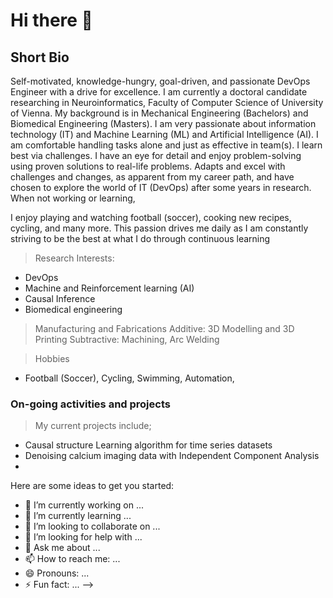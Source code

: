 # Hi there 👋
## Short Bio
Self-motivated, knowledge-hungry, goal-driven, and passionate DevOps Engineer with a drive for excellence. 
I am currently a doctoral candidate researching in Neuroinformatics, Faculty of Computer Science of University of Vienna. My background is in Mechanical Engineering (Bachelors) and Biomedical Engineering (Masters). I am very passionate about information technology (IT) and Machine Learning (ML) and Artificial Intelligence (AI).
I am comfortable handling tasks alone and just as effective in team(s). I learn best via challenges. I have an eye for detail and enjoy problem-solving using proven solutions to real-life problems. Adapts and excel with challenges and changes, as apparent from my career path, and have chosen to explore the world of IT (DevOps) after some years in research. When not working or learning, 

I enjoy playing and watching football (soccer), cooking new recipes, cycling, and many more. This passion drives me daily as I am constantly striving to be the best at what I do through continuous learning

> Research Interests: 
- DevOps 
- Machine and Reinforcement learning (AI)
- Causal Inference
- Biomedical engineering

> Manufacturing and Fabrications 
    Additive: 3D Modelling and 3D Printing 
    Subtractive: Machining, Arc Welding

> Hobbies
- Football (Soccer), Cycling, Swimming, Automation,

### On-going activities and projects 
> My current projects include;
- Causal structure Learning algorithm for time series datasets
- Denoising calcium imaging data with Independent Component Analysis
- 

Here are some ideas to get you started:

- 🔭 I’m currently working on ...
- 🌱 I’m currently learning ...
- 👯 I’m looking to collaborate on ...
- 🤔 I’m looking for help with ...
- 💬 Ask me about ...
- 📫 How to reach me: ...
- 😄 Pronouns: ...
- ⚡ Fun fact: ...
-->
